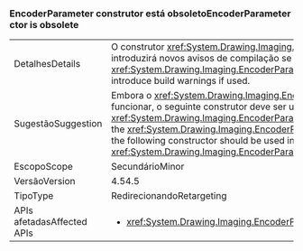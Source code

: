 ### <a name="encoderparameter-ctor-is-obsolete"></a><span data-ttu-id="284be-101">EncoderParameter construtor está obsoleto</span><span class="sxs-lookup"><span data-stu-id="284be-101">EncoderParameter ctor is obsolete</span></span>

|   |   |
|---|---|
|<span data-ttu-id="284be-102">Detalhes</span><span class="sxs-lookup"><span data-stu-id="284be-102">Details</span></span>|<span data-ttu-id="284be-103">O construtor <xref:System.Drawing.Imaging.EncoderParameter.%23ctor(System.Drawing.Imaging.Encoder,System.Int32,System.Int32,System.Int32,System.Int32)> agora está obsoleto e introduzirá novos avisos de compilação se for usado.</span><span class="sxs-lookup"><span data-stu-id="284be-103">The <xref:System.Drawing.Imaging.EncoderParameter.%23ctor(System.Drawing.Imaging.Encoder,System.Int32,System.Int32,System.Int32,System.Int32)> constructor is obsolete now and will introduce build warnings if used.</span></span>|
|<span data-ttu-id="284be-104">Sugestão</span><span class="sxs-lookup"><span data-stu-id="284be-104">Suggestion</span></span>|<span data-ttu-id="284be-105">Embora o <xref:System.Drawing.Imaging.EncoderParameter.%23ctor(System.Drawing.Imaging.Encoder,System.Int32,System.Int32,System.Int32,System.Int32)>construtor continuarão a funcionar, o seguinte construtor deve ser usado em vez disso, para evitar o aviso de compilação obsoleto ao compilar novamente o código com as ferramentas do .NET 4.5: <xref:System.Drawing.Imaging.EncoderParameter.%23ctor(System.Drawing.Imaging.Encoder,System.Int32,System.Drawing.Imaging.EncoderParameterValueType,System.IntPtr)>.</span><span class="sxs-lookup"><span data-stu-id="284be-105">Although the <xref:System.Drawing.Imaging.EncoderParameter.%23ctor(System.Drawing.Imaging.Encoder,System.Int32,System.Int32,System.Int32,System.Int32)>constructor will continue to work, the following constructor should be used instead to avoid the obsolete build warning when re-compiling code with .NET 4.5 tools: <xref:System.Drawing.Imaging.EncoderParameter.%23ctor(System.Drawing.Imaging.Encoder,System.Int32,System.Drawing.Imaging.EncoderParameterValueType,System.IntPtr)>.</span></span>|
|<span data-ttu-id="284be-106">Escopo</span><span class="sxs-lookup"><span data-stu-id="284be-106">Scope</span></span>|<span data-ttu-id="284be-107">Secundário</span><span class="sxs-lookup"><span data-stu-id="284be-107">Minor</span></span>|
|<span data-ttu-id="284be-108">Versão</span><span class="sxs-lookup"><span data-stu-id="284be-108">Version</span></span>|<span data-ttu-id="284be-109">4.5</span><span class="sxs-lookup"><span data-stu-id="284be-109">4.5</span></span>|
|<span data-ttu-id="284be-110">Tipo</span><span class="sxs-lookup"><span data-stu-id="284be-110">Type</span></span>|<span data-ttu-id="284be-111">Redirecionando</span><span class="sxs-lookup"><span data-stu-id="284be-111">Retargeting</span></span>|
|<span data-ttu-id="284be-112">APIs afetadas</span><span class="sxs-lookup"><span data-stu-id="284be-112">Affected APIs</span></span>|<ul><li><xref:System.Drawing.Imaging.EncoderParameter.%23ctor(System.Drawing.Imaging.Encoder,System.Int32,System.Int32,System.Int32,System.Int32)?displayProperty=nameWithType></li></ul>|

